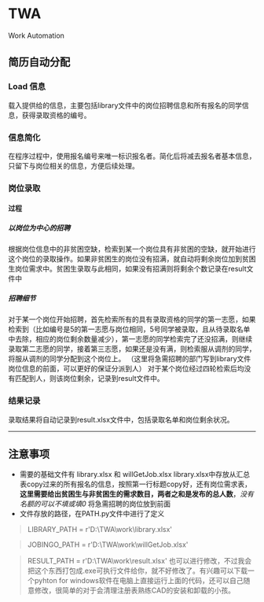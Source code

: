 # TWA
Work Automation
## 简历自动分配
### Load 信息
载入提供给的信息，主要包括library文件中的岗位招聘信息和所有报名的同学信息，获得录取资格的编号。
### 信息简化
在程序过程中，使用报名编号来唯一标识报名者。简化后将减去报名者基本信息，只留下与岗位相关的信息，方便后续处理。
### 岗位录取
#### 过程
##### 以岗位为中心的招聘
根据岗位信息中的非贫困空缺，检索到某一个岗位具有非贫困的空缺，就开始进行这个岗位的录取操作。如果非贫困生的岗位没有招满，就自动将剩余岗位加到贫困生岗位需求中。贫困生录取与此相同，如果没有招满则将剩余个数记录在result文件中
##### 招聘细节
对于某一个岗位开始招聘，首先检索所有的具有录取资格的同学的第一志愿，如果检索到（比如编号是5的第一志愿与岗位相同，5号同学被录取，且从待录取名单中去除，相应的岗位剩余数量减少），第一志愿的同学检索完了还没招满，则继续录取第二志愿的同学，接着第三志愿，如果还是没有满，则检索服从调剂的同学，将服从调剂的同学分配到这个岗位上。 （这里将急需招聘的部门写到library文件岗位信息的前面，可以更好的保证分派到人）
对于某个岗位经过四轮检索后均没有匹配到人，则该岗位剩余，记录到result文件中。
### 结果记录
录取结果将自动记录到result.xlsx文件中，包括录取名单和岗位剩余状况。
*****
## 注意事项
* 需要的基础文件有 library.xlsx 和 willGetJob.xlsx   library.xlsx中存放从汇总表copy过来的所有报名的信息，按照第一行标题copy好，还有岗位需求表，**这里需要给出贫困生与非贫困生的需求数目，两者之和是发布的总人数**，*没有名额的可以不填或填0* 将急需招聘的岗位放到前面
* 文件存放的路径，在PATH.py文件中进行了定义
>LIBRARY_PATH = r'D:\TWA\work\library.xlsx'

>JOBINGO_PATH = r'D:\TWA\work\willGetJob.xlsx'

>RESULT_PATH = r'D:\TWA\work\result.xlsx'
也可以进行修改，不过我会把这个东西打包成.exe可执行文件给你，就不好修改了。有兴趣可以下载一个pyhton for windows软件在电脑上直接运行上面的代码，还可以自己随意修改，很简单的对于会清理注册表熟练CAD的安装和卸载的小孩。

